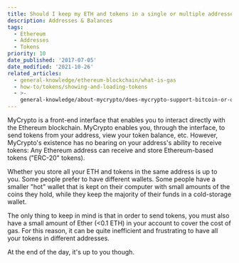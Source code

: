 ```yaml
---
title: Should I keep my ETH and tokens in a single or multiple addresses?
description: Addresses & Balances
tags:
  - Ethereum
  - Addresses
  - Tokens
priority: 10
date_published: '2017-07-05'
date_modified: '2021-10-26'
related_articles:
  - general-knowledge/ethereum-blockchain/what-is-gas
  - how-to/tokens/showing-and-loading-tokens
  - >-
    general-knowledge/about-mycrypto/does-mycrypto-support-bitcoin-or-other-coins
---
```


MyCrypto is a front-end interface that enables you to interact directly with the Ethereum blockchain. MyCrypto enables you, through the interface, to send tokens from your address, view your token balance, etc. However, MyCrypto's existence has no bearing on your address's ability to receive tokens: Any Ethereum address can receive and store Ethereum-based tokens ("ERC-20" tokens).

Whether you store all your ETH and tokens in the same address is up to you. Some people prefer to have different wallets. Some people have a smaller "hot" wallet that is kept on their computer with small amounts of the coins they hold, while they keep the majority of their funds in a cold-storage wallet.

The only thing to keep in mind is that in order to send tokens, you must also have a small amount of Ether (<0.1 ETH) in your account to cover the cost of gas. For this reason, it can be quite inefficient and frustrating to have all your tokens in different addresses.

At the end of the day, it's up to you though.
